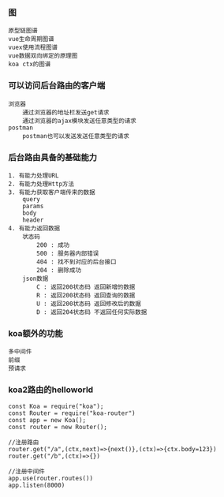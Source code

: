 ### 图
    原型链图谱
    vue生命周期图谱
    vuex使用流程图谱
    vue数据双向绑定的原理图
    koa ctx的图谱




### 可以访问后台路由的客户端
    浏览器
        通过浏览器的地址栏发送get请求
        通过浏览器的ajax模块发送任意类型的请求
    postman
        postman也可以发送发送任意类型的请求

### 后台路由具备的基础能力
    1. 有能力处理URL
    2. 有能力处理Http方法
    3. 有能力获取客户端传来的数据
        query
        params
        body
        header
    4. 有能力返回数据
        状态码
            200 : 成功
            500 : 服务器内部错误
            404 : 找不到对应的后台接口
            204 : 删除成功
        json数据
            C : 返回200状态码 返回新增的数据
            R : 返回200状态码 返回查询的数据
            U : 返回200状态码 返回修改后的数据
            D : 返回204状态码 不返回任何实际数据

### koa额外的功能
    多中间件
    前缀
    预请求

### koa2路由的helloworld
    const Koa = require("koa");
    const Router = require("koa-router")
    const app = new Koa();
    const router = new Router();

    //注册路由
    router.get("/a",(ctx,next)=>{next()},(ctx)=>{ctx.body=123})
    router.get("/b",(ctx)=>{})

    //注册中间件
    app.use(router.routes())
    app.listen(8000)
